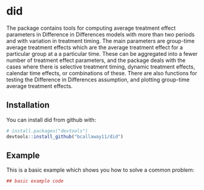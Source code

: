 
<!-- README.md is generated from README.Rmd. Please edit that file -->
did
===

The package contains tools for computing average treatment effect parameters in Difference in Differences models with more than two periods and with variation in treatment timing. The main parameters are group-time average treatment effects which are the average treatment effect for a particular group at a a particular time. These can be aggregated into a fewer number of treatment effect parameters, and the package deals with the cases where there is selective treatment timing, dynamic treatment effects, calendar time effects, or combinations of these. There are also functions for testing the Difference in Differences assumption, and plotting group-time average treatment effects.

Installation
------------

You can install did from github with:

``` r
# install.packages("devtools")
devtools::install_github("bcallaway11/did")
```

Example
-------

This is a basic example which shows you how to solve a common problem:

``` r
## basic example code
```
